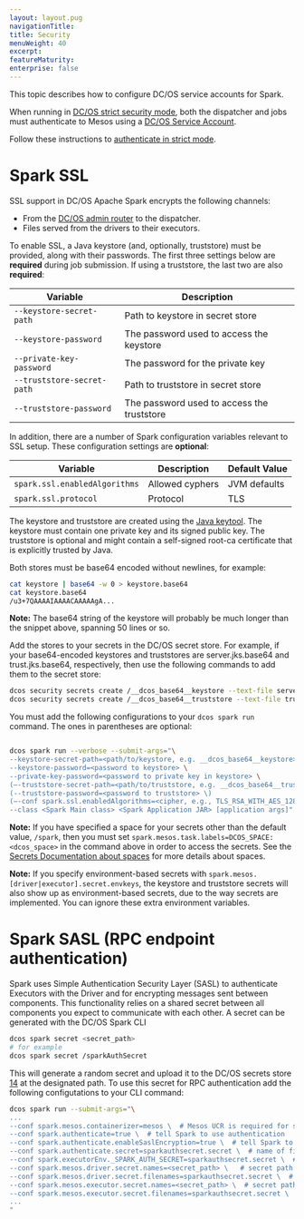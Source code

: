 ```yaml
---
layout: layout.pug
navigationTitle: 
title: Security
menuWeight: 40
excerpt:
featureMaturity:
enterprise: false
---
```


<!-- This source repo for this topic is https://github.com/mesosphere/spark-build -->


This topic describes how to configure DC/OS service accounts for Spark.

When running in [DC/OS strict security mode](/1.9/security/), both the dispatcher and jobs must authenticate to Mesos using a [DC/OS Service Account](/1.9/security/service-auth/).

Follow these instructions to [authenticate in strict mode](/service-docs/spark/spark-auth/).

# Spark SSL

SSL support in DC/OS Apache Spark encrypts the following channels:

*   From the [DC/OS admin router][11] to the dispatcher.
*   Files served from the drivers to their executors.

To enable SSL, a Java keystore (and, optionally, truststore) must be provided, along
with their passwords. The first three settings below are **required** during job
submission. If using a truststore, the last two are also **required**:

| Variable                         | Description                                     |
|----------------------------------|-------------------------------------------------|
| `--keystore-secret-path`         | Path to keystore in secret store                |
| `--keystore-password`            | The password used to access the keystore        |
| `--private-key-password`         | The password for the private key                |
| `--truststore-secret-path`       | Path to truststore in secret store              |
| `--truststore-password`          | The password used to access the truststore      |


In addition, there are a number of Spark configuration variables relevant to SSL setup.
These configuration settings are **optional**:

| Variable                         | Description           | Default Value |
|----------------------------------|-----------------------|---------------|
| `spark.ssl.enabledAlgorithms`    | Allowed cyphers       | JVM defaults  |
| `spark.ssl.protocol`             | Protocol              | TLS           |


The keystore and truststore are created using the [Java keytool][12]. The keystore
must contain one private key and its signed public key. The truststore is optional
and might contain a self-signed root-ca certificate that is explicitly trusted by Java.

Both stores must be base64 encoded without newlines, for example:

```bash
cat keystore | base64 -w 0 > keystore.base64
cat keystore.base64
/u3+7QAAAAIAAAACAAAAAgA...
```

**Note:** The base64 string of the keystore will probably be much longer than the snippet above, spanning 50 lines or so.

Add the stores to your secrets in the DC/OS secret store. For example, if your base64-encoded keystores 
and truststores are server.jks.base64 and trust.jks.base64, respectively, then use the following 
commands to add them to the secret store: 

```bash
dcos security secrets create /__dcos_base64__keystore --text-file server.jks.base64
dcos security secrets create /__dcos_base64__truststore --text-file trust.jks.base64
```

You must add the following configurations to your `dcos spark run ` command.
The ones in parentheses are optional:

```bash

dcos spark run --verbose --submit-args="\
--keystore-secret-path=<path/to/keystore, e.g. __dcos_base64__keystore> \
--keystore-password=<password to keystore> \
--private-key-password=<password to private key in keystore> \
(—-truststore-secret-path=<path/to/truststore, e.g. __dcos_base64__truststore> \)
(--truststore-password=<password to truststore> \)
(—-conf spark.ssl.enabledAlgorithms=<cipher, e.g., TLS_RSA_WITH_AES_128_CBC_SHA256> \)
--class <Spark Main class> <Spark Application JAR> [application args]"
```

**Note:** If you have specified a space for your secrets other than the default value,
`/spark`, then you must set `spark.mesos.task.labels=DCOS_SPACE:<dcos_space>`
in the command above in order to access the secrets.
See the [Secrets Documentation about spaces][13] for more details about spaces.

**Note:** If you specify environment-based secrets with `spark.mesos.[driver|executor].secret.envkeys`,
the keystore and truststore secrets will also show up as environment-based secrets,
due to the way secrets are implemented. You can ignore these extra environment variables.

# Spark SASL (RPC endpoint authentication)
Spark uses Simple Authentication Security Layer (SASL) to authenticate Executors with the Driver and for encrypting messages sent between components. This functionality relies on a shared secret between all components you expect to communicate with each other. A secret can be generated with the DC/OS Spark CLI 
```bash
dcos spark secret <secret_path>
# for example
dcos spark secret /sparkAuthSecret
```
This will generate a random secret and upload it to the DC/OS secrets store [14] at the designated path. To use this secret for RPC authentication add the following configutations to your CLI command:
```bash
dcos spark run --submit-args="\
...
--conf spark.mesos.containerizer=mesos \  # Mesos UCR is required for secrets
--conf spark.authenticate=true \  # tell Spark to use authentication
--conf spark.authenticate.enableSaslEncryption=true \  # tell Spark to encrypt with Sasl
--conf spark.authenticate.secret=sparkauthsecret.secret \  # name of file-based secret for Driver, you may change the name
--conf spark.executorEnv._SPARK_AUTH_SECRET=sparkauthsecret.secret \  # name of file-based secret for the Executors
--conf spark.mesos.driver.secret.names=<secret_path> \   # secret path generated in the previous step, for Driver
--conf spark.mesos.driver.secret.filenames=sparkauthsecret.secret \  # tell Mesos to put the secret in this file in the Driver
--conf spark.mesos.executor.secret.names=<secret_path> \  # secret path generated in previous step for Executor
--conf spark.mesos.executor.secret.filenames=sparkauthsecret.secret \  # tell Mesos to put the secret in this File for the Executors
...
"

```



 [11]: /1.9/overview/architecture/components/
 [12]: http://docs.oracle.com/javase/8/docs/technotes/tools/unix/keytool.html
 [13]: /1.10/security/#spaces
 [14]: /latest/security/secrets/
